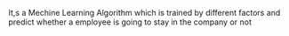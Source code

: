It,s a Mechine Learning Algorithm which is trained by different factors and predict whether a employee is going to stay in the company or not 
